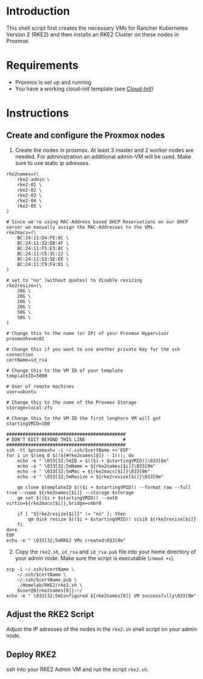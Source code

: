 # Introduction

This shell script first creates the necessary VMs for Rancher Kubernetes Version 2 (RKE2) and then installs an RKE2 Cluster on these nodes in Proxmox.

# Requirements

- Proxmox is set up and running
- You have a working cloud-init template (see [Cloud-Init](../Cloud-Init/Readme.md))

# Instructions

## Create and configure the Proxmox nodes

1. Create the nodes in proxmox. At least 3 master and 2 worker nodes are needed. For administration an additional admin-VM will be used. Make sure to use static ip adresses.

```shell
rke2names=(\
    rke2-admin \
    rke2-01 \
    rke2-02 \
    rke2-03 \
    rke2-04 \
    rke2-05 \
)

# Since we're using MAC-Address based DHCP Reservations on our DHCP server we manually assign the MAC-Addresses to the VMs.
rke2macs=(\
    BC:24:11:D4:FE:9C \
    BC:24:11:32:DB:4F \
    BC:24:11:F5:E3:8C \
    BC:24:11:CE:3C:22 \
    BC:24:11:53:5E:EE \
    BC:24:11:C9:F4:01 \
)

# set to "no" (without quotes) to disable resizing
rke2resize=(\
    20G \
    20G \
    20G \
    20G \
    50G \
    50G \
)

# Change this to the name (or IP) of your Proxmox Hypervisor
proxmoxhv=ms01

# Change this if you want to use another private Key for the ssh connection 
certName=id_rsa

# Change this to the VM ID of your template
templateID=5000

# User of remote machines
user=ubuntu

# Change this to the name of the Proxmox Storage
storage=local-zfs

# Change this to the VM ID the first longhorn VM will get
startingVMID=100

############################################
# DON'T EDIT BEYOND THIS LINE              #
############################################
ssh -tt $proxmoxhv -i ~/.ssh/$certName <<'EOF'
for i in $(seq 0 $((${#rke2names[@]} - 1))); do
    echo -e " \033[32;5mID = $(($i + $startingVMID))\033[0m"
    echo -e " \033[32;5mName = ${rke2names[$i]}\033[0m"
    echo -e " \033[32;5mMac = ${rke2macs[$i]}\033[0m"
    echo -e " \033[32;5mResize = ${rke2resize[$i]}\033[0m"

    qm clone $templateID $(($i + $startingVMID)) --format raw --full true --name ${rke2names[$i]} --storage $storage
    qm set $(($i + $startingVMID)) --net0 virtio=${rke2macs[$i]},bridge=vmbr0
    
    if [ "${rke2resize[$i]}" != "no" ]; then
        qm disk resize $(($i + $startingVMID)) scsi0 ${rke2resize[$i]}
    fi
done
EOF
echo -e " \033[32;5mRKE2 VMs created\033[0m"
```

2. Copy the `rke2.sh`, `id_rsa` and `id_rsa.pub` file into your home directory of your admin node. Make sure the script is executable (`chmod +x`).

```shell
scp -i ~/.ssh/$certName \
    ~/.ssh/$certName \
    ~/.ssh/$certName.pub \
    ./Homelab/RKE2/rke2.sh \
    $user@${rke2names[0]}:~/
echo -e " \033[32;5mConfigured ${rke2names[0]} VM successfully\033[0m"
```

## Adjust the RKE2 Script

Adjust the IP adresses of the nodes in the `rke2.sh` shell script on your admin node.

## Deploy RKE2

ssh into your RKE2 Admin VM and run the script `rke2.sh`.

